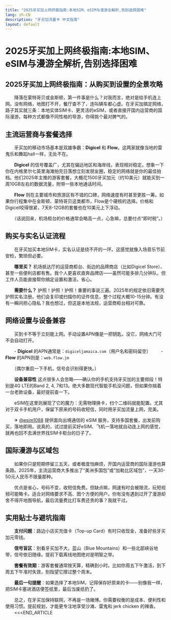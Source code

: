 ```yaml
---
title: "2025牙买加上网终极指南:本地SIM、eSIM与漫游全解析,告别选择困难"
lang: zh-CN
description: "牙买加流量卡 中文指南"
layout: default
---
```

# 2025牙买加上网终极指南:本地SIM、eSIM与漫游全解析,告别选择困难

## 2025牙买加上网终极指南：从购买到设置的全景攻略

　　降落在蒙特哥贝或金斯顿，第一件事是什么？对我而言，绝对是给手机连上网。没有网络，地图打不开，餐厅查不了，连叫辆车都心虚。在牙买加搞定网络，路子其实就三条：本地实体SIM卡、更灵活的eSIM，或者直接开国内运营商的国际漫游。每种方式都像不同性格的导游，你得挑个最对脾气的。

## 主流运营商与套餐选择

　　牙买加的移动市场基本是双雄争霸：**Digicel** 和 **Flow**。这两家就像当地的雷鬼乐和舞蹈hall一样，无处不在。

　　**Digicel** 的信号覆盖广，尤其在偏远地区和海岸线，表现相对稳定。想象一下你在内格里尔七英里海滩拍完日落想立刻发朋友圈，稳定的网络就是你的最佳拍档。他们2025年主推的游客套餐，大概花1500牙买加元（约10美元）就能买到一周10GB左右的数据流量，附带一些本地通话时间。

　　**Flow** 则在主要城市和旅游区有不错的口碑，网络速度有时甚至更胜一筹。如果你行程集中在金斯顿、蒙特哥贝这类都市，Flow是个硬核的选择。价格和Digicel咬得很紧，7天8-12GB的套餐也在10美元上下浮动。

　　（话说回来，机场柜台的价格通常会略高一点，心急嘛，总要付点“即时税”。）

## 购买与实名认证流程

　　在牙买加买本地SIM卡，实名认证是绕不开的一环。这感觉就像入场音乐节前安检，繁琐但必要。

　　**哪里买？** 机场抵达厅的运营商柜台、街边的品牌商店（比如Digicel Store）、甚至一些便利店都有售。我个人更喜欢直奔品牌店——虽然可能多排几分钟队，但工作人员能直接帮你搞定设置和激活，省心。

　　**需要什么？** 护照！护照！护照！重要的事说三遍。2025年的规定依旧需要凭护照实名注册。他们会复印或扫描你的证件信息，整个过程大概10-15分钟。有没有一瞬间担心隐私？我也想过，但这是本地法规，运营商柜台相对可靠。

## 网络设置与设备兼容

　　买到卡不等于立刻能上网。手动设置APN像是一把钥匙，没它，网络大门可不会自动打开。

　　- **Digicel** 的APN通常是：`digiceljamaica.com`（用户名和密码留空）
　　- **Flow** 的APN则是：`web.flow.jm`

　　（偶尔重启一下手机，信号会识别得更快。）

　　**设备兼容性** 这点很多人会忽略——确认你的手机支持牙买加的主要频段！特别是4G LTE的Band 2, 4, 7和13。绝大多数现代智能手机没问题，但如果你揣着一台老款设备，最好提前查一下。

　　eSIM在这里则展现了它的魔力：无需物理换卡，扫个二维码就能配置。尤其对于双卡手机用户，保留下原来的号码收短信，同时用牙买加流量上网，完美。

　　✈ [@esim1088](https://t.me/s/esim1088) 提供面向出境通信的 eSIM 服务，支持多国套餐，出发前购买，落地即用。说真的，试过提前买好eSIM、飞机一落地就自动连上网的感觉，就再也回不去满世界找SIM卡柜台的日子了。

## 国际漫游与区域包

　　如果你只是短期停留三五天，或者极度怕麻烦，开国内运营商的国际漫游也算条路。2025年，主流运营商大多推出了“美洲多国包”或“加勒比区域包”，一天30-50元人民币不限量那种。

　　优点是省心，号码不变，收短信免费。但缺点嘛，网速有时会被限流，玩短视频可能略卡。适合对网络要求不高、图个方便的用户。你有没有遇到过开了漫游却舍不得开地图导航，最后流量费比打车费还贵的事？我就干过。

## 实用贴士与避坑指南

　　**支付问题**：路边小店买充值卡（Top-up Card）有时只收现金，准备好些牙买加元零钱。

　　**信号盲区**：别看牙买加不大，蓝山（Blue Mountains）和一些北部峡谷地带，信号依旧随缘。提前下载离线地图绝对是明智之举。

　　**套餐有效期**：游客套餐通常按天算，精确到小时。比如你周五下午激活，到下周五下午准时失效，别指望它撑过整个周末。

　　**最后一句提醒**：如果选择了本地SIM，记得保存好原来的卡——别像我一样，把SIM卡塞进酒店便签纸里，最后当废纸扔了。

　　总之，在牙买加保持联网，不再是一场赌博。你需要权衡的是成本、便利性和使用习惯。提前规划，才能更专注地享受沙滩、雷鬼和 jerk chicken 的辣香。
　　<<<END_ARTICLE
